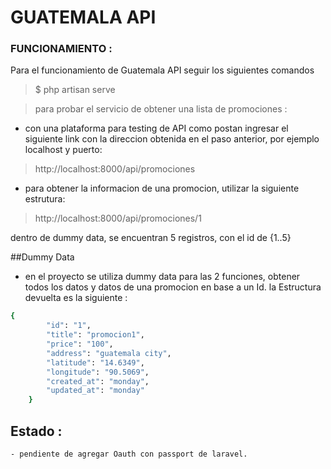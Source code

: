 

# GUATEMALA API


### FUNCIONAMIENTO :

Para el funcionamiento de Guatemala API seguir los siguientes comandos

>$ php artisan serve


>para probar el servicio de obtener una lista de promociones :
- con una plataforma para testing de API como postan ingresar el siguiente link con la  direccion obtenida en el paso anterior, por ejemplo localhost y puerto:

>http://localhost:8000/api/promociones


- para obtener la informacion de una promocion, utilizar la siguiente estrutura:

>http://localhost:8000/api/promociones/1

dentro de dummy data, se encuentran 5 registros, con el id de {1..5}

##Dummy Data

- en el proyecto se utiliza dummy data para las 2 funciones, obtener todos los datos y datos de una promocion en base a un Id. la Estructura devuelta es la siguiente :
```sh
{
        "id": "1",
        "title": "promocion1",
        "price": "100",
        "address": "guatemala city",
        "latitude": "14.6349",
        "longitude": "90.5069",
        "created_at": "monday",
        "updated_at": "monday"
    }
```

## Estado :
    - pendiente de agregar Oauth con passport de laravel.




